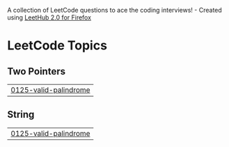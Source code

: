 A collection of LeetCode questions to ace the coding interviews! - Created using [LeetHub 2.0 for Firefox](https://github.com/maitreya2954/LeetHub-2.0-Firefox)
<!---LeetCode Topics Start-->
# LeetCode Topics
## Two Pointers
|  |
| ------- |
| [0125-valid-palindrome](https://github.com/SVA-BL00/LeetCode/tree/master/0125-valid-palindrome) |
## String
|  |
| ------- |
| [0125-valid-palindrome](https://github.com/SVA-BL00/LeetCode/tree/master/0125-valid-palindrome) |
<!---LeetCode Topics End-->